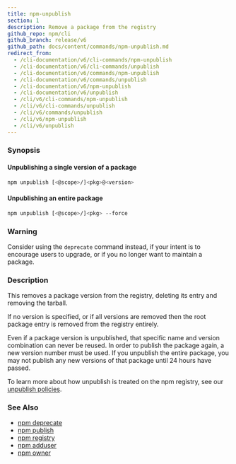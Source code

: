```yaml
---
title: npm-unpublish
section: 1
description: Remove a package from the registry
github_repo: npm/cli
github_branch: release/v6
github_path: docs/content/commands/npm-unpublish.md
redirect_from:
  - /cli-documentation/v6/cli-commands/npm-unpublish
  - /cli-documentation/v6/cli-commands/unpublish
  - /cli-documentation/v6/commands/npm-unpublish
  - /cli-documentation/v6/commands/unpublish
  - /cli-documentation/v6/npm-unpublish
  - /cli-documentation/v6/unpublish
  - /cli/v6/cli-commands/npm-unpublish
  - /cli/v6/cli-commands/unpublish
  - /cli/v6/commands/unpublish
  - /cli/v6/npm-unpublish
  - /cli/v6/unpublish
---
```


### Synopsis

#### Unpublishing a single version of a package

```bash
npm unpublish [<@scope>/]<pkg>@<version>
```

#### Unpublishing an entire package

```bash
npm unpublish [<@scope>/]<pkg> --force
```

### Warning

Consider using the `deprecate` command instead, if your intent is to encourage users to upgrade, or if you no longer want to maintain a package.

### Description

This removes a package version from the registry, deleting its
entry and removing the tarball.

If no version is specified, or if all versions are removed then
the root package entry is removed from the registry entirely.

Even if a package version is unpublished, that specific name and
version combination can never be reused. In order to publish the
package again, a new version number must be used. If you unpublish the entire package, you may not publish any new versions of that package until 24 hours have passed.

To learn more about how unpublish is treated on the npm registry, see our <a href="https://www.npmjs.com/policies/unpublish" target="_blank" rel="noopener noreferrer"> unpublish policies</a>. 


### See Also

* [npm deprecate](/cli/v6/commands/npm-deprecate)
* [npm publish](/cli/v6/commands/npm-publish)
* [npm registry](/cli/v6/using-npm/registry)
* [npm adduser](/cli/v6/commands/npm-adduser)
* [npm owner](/cli/v6/commands/npm-owner)
